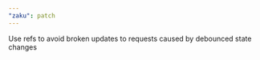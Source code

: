 ```yaml
---
"zaku": patch
---
```


Use refs to avoid broken updates to requests caused by debounced state changes
